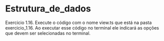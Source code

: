 # Estrutura_de_dados
 Exercicio 1.16.
Execute o código com o nome view.ts que está na pasta exercicio_1.16.
Ao executar esse código no terminal ele indicará as opções que devem ser selecionadas no terminal.
